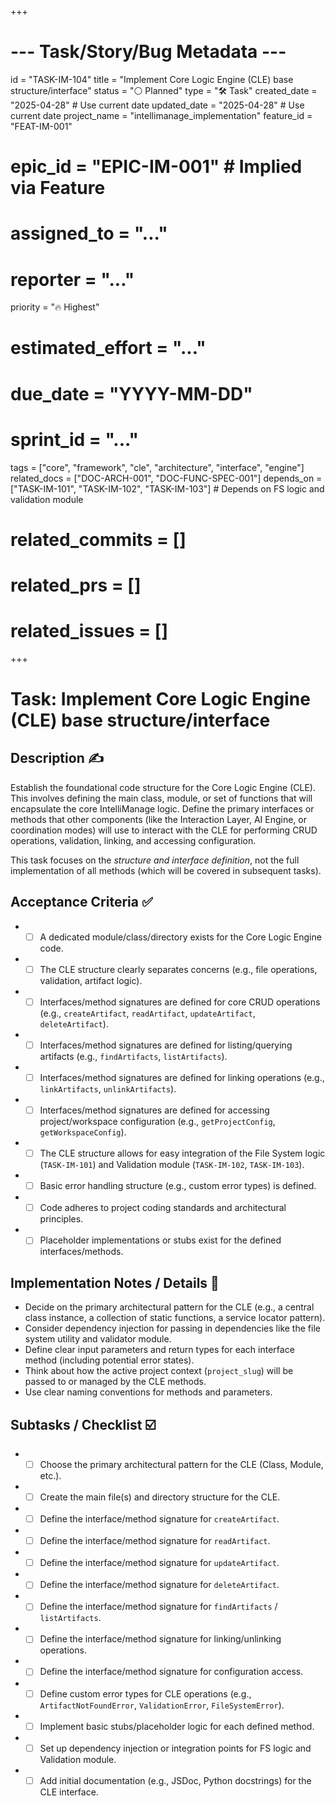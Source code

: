 +++
# --- Task/Story/Bug Metadata ---
id = "TASK-IM-104"
title = "Implement Core Logic Engine (CLE) base structure/interface"
status = "⚪️ Planned"
type = "🛠️ Task"
created_date = "2025-04-28" # Use current date
updated_date = "2025-04-28" # Use current date
project_name = "intellimanage_implementation"
feature_id = "FEAT-IM-001"
# epic_id = "EPIC-IM-001" # Implied via Feature
# assigned_to = "..."
# reporter = "..."
priority = "🔥 Highest"
# estimated_effort = "..."
# due_date = "YYYY-MM-DD"
# sprint_id = "..."
tags = ["core", "framework", "cle", "architecture", "interface", "engine"]
related_docs = ["DOC-ARCH-001", "DOC-FUNC-SPEC-001"]
depends_on = ["TASK-IM-101", "TASK-IM-102", "TASK-IM-103"] # Depends on FS logic and validation module
# related_commits = []
# related_prs = []
# related_issues = []
+++

# Task: Implement Core Logic Engine (CLE) base structure/interface

## Description ✍️

Establish the foundational code structure for the Core Logic Engine (CLE). This involves defining the main class, module, or set of functions that will encapsulate the core IntelliManage logic. Define the primary interfaces or methods that other components (like the Interaction Layer, AI Engine, or coordination modes) will use to interact with the CLE for performing CRUD operations, validation, linking, and accessing configuration.

This task focuses on the *structure and interface definition*, not the full implementation of all methods (which will be covered in subsequent tasks).

## Acceptance Criteria ✅

*   - [ ] A dedicated module/class/directory exists for the Core Logic Engine code.
*   - [ ] The CLE structure clearly separates concerns (e.g., file operations, validation, artifact logic).
*   - [ ] Interfaces/method signatures are defined for core CRUD operations (e.g., `createArtifact`, `readArtifact`, `updateArtifact`, `deleteArtifact`).
*   - [ ] Interfaces/method signatures are defined for listing/querying artifacts (e.g., `findArtifacts`, `listArtifacts`).
*   - [ ] Interfaces/method signatures are defined for linking operations (e.g., `linkArtifacts`, `unlinkArtifacts`).
*   - [ ] Interfaces/method signatures are defined for accessing project/workspace configuration (e.g., `getProjectConfig`, `getWorkspaceConfig`).
*   - [ ] The CLE structure allows for easy integration of the File System logic (`TASK-IM-101`) and Validation module (`TASK-IM-102`, `TASK-IM-103`).
*   - [ ] Basic error handling structure (e.g., custom error types) is defined.
*   - [ ] Code adheres to project coding standards and architectural principles.
*   - [ ] Placeholder implementations or stubs exist for the defined interfaces/methods.

## Implementation Notes / Details 📝

*   Decide on the primary architectural pattern for the CLE (e.g., a central class instance, a collection of static functions, a service locator pattern).
*   Consider dependency injection for passing in dependencies like the file system utility and validator module.
*   Define clear input parameters and return types for each interface method (including potential error states).
*   Think about how the active project context (`project_slug`) will be passed to or managed by the CLE methods.
*   Use clear naming conventions for methods and parameters.

## Subtasks / Checklist ☑️

*   - [ ] Choose the primary architectural pattern for the CLE (Class, Module, etc.).
*   - [ ] Create the main file(s) and directory structure for the CLE.
*   - [ ] Define the interface/method signature for `createArtifact`.
*   - [ ] Define the interface/method signature for `readArtifact`.
*   - [ ] Define the interface/method signature for `updateArtifact`.
*   - [ ] Define the interface/method signature for `deleteArtifact`.
*   - [ ] Define the interface/method signature for `findArtifacts` / `listArtifacts`.
*   - [ ] Define the interface/method signature for linking/unlinking operations.
*   - [ ] Define the interface/method signature for configuration access.
*   - [ ] Define custom error types for CLE operations (e.g., `ArtifactNotFoundError`, `ValidationError`, `FileSystemError`).
*   - [ ] Implement basic stubs/placeholder logic for each defined method.
*   - [ ] Set up dependency injection or integration points for FS logic and Validation module.
*   - [ ] Add initial documentation (e.g., JSDoc, Python docstrings) for the CLE interface.